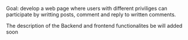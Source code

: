 Goal:
develop a web page where users with different priviliges can participate by writting posts, comment and reply to written comments.

The description of the Backend and frontend functionalites be will added soon
